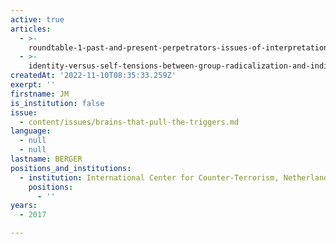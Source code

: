 ```yaml
---
active: true
articles:
  - >-
    roundtable-1-past-and-present-perpetrators-issues-of-interpretation-and-prevention
  - >-
    identity-versus-self-tensions-between-group-radicalization-and-individual-violence
createdAt: '2022-11-10T08:35:33.259Z'
exerpt: ''
firstname: JM
is_institution: false
issue:
  - content/issues/brains-that-pull-the-triggers.md
language:
  - null
  - null
lastname: BERGER
positions_and_institutions:
  - institution: International Center for Counter-Terrorism, Netherlands
    positions:
      - ''
years:
  - 2017

---
```

